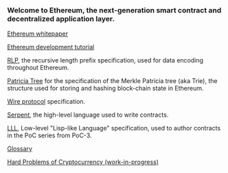 ### Welcome to Ethereum, the next-generation smart contract and decentralized application layer.

[Ethereum whitepaper](https://github.com/ethereum/wiki/wiki/White-Paper)

[Ethereum development tutorial](https://github.com/ethereum/wiki/wiki/Ethereum-Development-Tutorial)

[RLP](https://github.com/ethereum/wiki/wiki/RLP), the recursive length prefix specification, used for data encoding throughout Ethereum.

[Patricia Tree](https://github.com/ethereum/wiki/wiki/Patricia-Tree) for the specification of the Merkle Patricia tree (aka Trie), the structure used for storing and hashing block-chain state in Ethereum.

[Wire protocol](https://github.com/ethereum/wiki/wiki/Wire-Protocol) specification.

[Serpent](https://github.com/ethereum/wiki/wiki/Serpent), the high-level language used to write contracts.

[LLL](https://github.com/ethereum/cpp-ethereum/wiki/LLL), Low-level "Lisp-like Language" specification, used to author contracts in the PoC series from PoC-3.

[Glossary](https://github.com/ethereum/wiki/wiki/Glossary)

[Hard Problems of Cryptocurrency (work-in-progress)](https://github.com/ethereum/wiki/wiki/Problems)